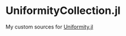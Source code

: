 # UniformityCollection.jl
My custom sources for [Uniformity.jl](https://github.com/fivegrant/Uniformity.jl)
